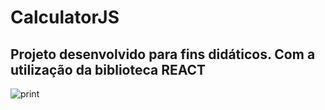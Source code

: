 # CalculatorJS

## Projeto desenvolvido para fins didáticos. Com a utilização da biblioteca REACT



![print](print.png)
